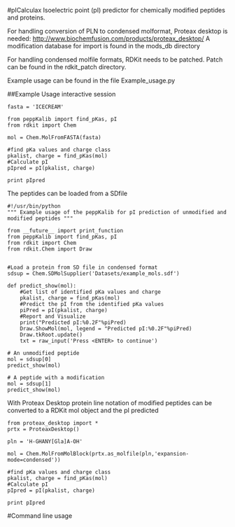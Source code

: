 #pICalculax
Isoelectric point (pI) predictor for chemically modified peptides and proteins.

For handling conversion of PLN to condensed molformat, Proteax desktop is needed: http://www.biochemfusion.com/products/proteax_desktop/
A modification database for import is found in the mods_db directory

For handling condensed molfile formats, RDKit needs to be patched. Patch can be found in the rdkit_patch directory.

Example usage can be found in the file Example_usage.py


##Example Usage interactive session
```
fasta = 'ICECREAM'

from peppKalib import find_pKas, pI
from rdkit import Chem

mol = Chem.MolFromFASTA(fasta)

#find pKa values and charge class
pkalist, charge = find_pKas(mol)
#Calculate pI
pIpred = pI(pkalist, charge)

print pIpred
```

The peptides can be loaded from a SDfile

```
#!/usr/bin/python
""" Example usage of the peppKalib for pI prediction of unmodified and modified peptides """

from __future__ import print_function
from peppKalib import find_pKas, pI
from rdkit import Chem
from rdkit.Chem import Draw


#Load a protein from SD file in condensed format
sdsup = Chem.SDMolSupplier('Datasets/example_mols.sdf')

def predict_show(mol):
	#Get list of identified pKa values and charge
	pkalist, charge = find_pKas(mol)
	#Predict the pI from the identified pKa values
	piPred = pI(pkalist, charge)
	#Report and Visualize
	print("Predicted pI:%0.2F"%piPred)
	Draw.ShowMol(mol, legend = "Predicted pI:%0.2F"%piPred)
	Draw.tkRoot.update()
	txt = raw_input('Press <ENTER> to continue')

# An unmodified peptide
mol = sdsup[0]
predict_show(mol)

# A peptide with a modification
mol = sdsup[1]
predict_show(mol)
```

With Proteax Desktop protein line notation of modified peptides can be converted to a RDKit mol object and the pI predicted
```
from proteax_desktop import *
prtx = ProteaxDesktop()

pln = 'H-GHANY[Gla]A-OH'

mol = Chem.MolFromMolBlock(prtx.as_molfile(pln,'expansion-mode=condensed'))

#find pKa values and charge class
pkalist, charge = find_pKas(mol)
#Calculate pI
pIpred = pI(pkalist, charge)

print pIpred
```

#Command line usage



